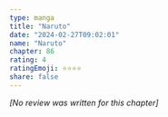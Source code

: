 ```yaml
---
type: manga
title: "Naruto"
date: "2024-02-27T09:02:01"
name: "Naruto"
chapter: 86
rating: 4
ratingEmoji: ⭐️⭐️⭐️⭐️
share: false
---
```


_[No review was written for this chapter]_
